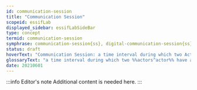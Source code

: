 ```yaml
---
id: communication-session
title: "Communication Session"
scopeid: essifLab
displayed_sidebar: essifLabSideBar
type: concept
termid: communication-session
symphrase: communication-session{ss}, digital-communication-session{ss}
status: draft
hoverText: "Communication Session: a time interval during which two Actors have an established Communication Channel that does not exist outside of that time interval."
glossaryText: "a time interval during which two %%actors^actor%% have an established %%communication channel^communication-channel%% that does not exist outside of that time interval."
date: 20210601
---
```


:::info Editor's note
Additional content is needed here.
:::
